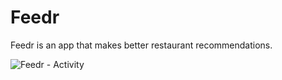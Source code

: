 # Feedr
Feedr is an app that makes better restaurant recommendations.

![Feedr - Activity](https://user-images.githubusercontent.com/51485581/95347024-08a26b00-08ef-11eb-9218-62122010da55.png)
